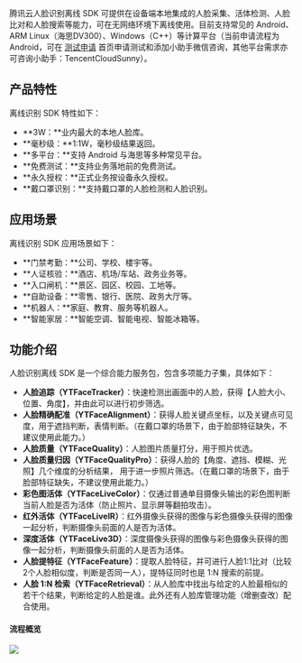 腾讯云人脸识别离线 SDK 可提供在设备端本地集成的人脸采集、活体检测、人脸比对和人脸搜索等能力，可在无网络环境下离线使用。目前支持常见的 Android、ARM Linux（海思DV300）、Windows（C++）等计算平台（当前申请流程为 Android，可在 [测试申请](https://console.cloud.tencent.com/aiface/sdk) 首页申请测试和添加小助手微信咨询，其他平台需求亦可咨询小助手：TencentCloudSunny）。

## 产品特性
离线识别 SDK 特性如下：
- **3W：**业内最大的本地人脸库。
- **毫秒级：**1:1W，毫秒级结果返回。
- **多平台：**支持 Android 与海思等多种常见平台。
- **免费测试：**支持业务落地前的免费测试。
- **永久授权：**正式业务按设备永久授权。
- **戴口罩识别：**支持戴口罩的人脸检测和人脸识别。

## 应用场景
离线识别 SDK 应用场景如下：
- **门禁考勤：**公司、学校、楼宇等。
- **人证核验：**酒店、机场/车站、政务业务等。
- **入口闸机：**景区、园区、校园、工地等。
- **自助设备：**零售、银行、医院、政务大厅等。
- **机器人：**家庭、教育、服务等机器人。
- **智能家居：**智能空调、智能电视、智能冰箱等。

## 功能介绍
人脸识别离线 SDK 是一个综合能力服务包，包含多项能力子集，具体如下：
- **人脸追踪（YTFaceTracker）**：快速检测出画面中的人脸，获得【人脸大小、位置、角度】，并由此可以进行初步筛选。
- **人脸精确配准（YTFaceAlignment）**：获得人脸关键点坐标，以及关键点可见度，用于遮挡判断，表情判断。（在戴口罩的场景下，由于脸部特征缺失，不建议使用此能力。）
- **人脸质量（YTFaceQuality）**：人脸图片质量打分，用于照片优选。
- **人脸质量归因（YTFaceQualityPro）**：获得人脸的【角度、遮挡、模糊、光照】几个维度的分析结果， 用于进一步照片筛选。（在戴口罩的场景下，由于脸部特征缺失，不建议使用此能力。）
- **彩色图活体（YTFaceLiveColor）**：仅通过普通单目摄像头输出的彩色图判断当前人脸是否为活体（防止照片、显示屏等翻拍攻击）。
- **红外活体（YTFaceLiveIR）**：红外摄像头获得的图像与彩色摄像头获得的图像一起分析，判断摄像头前面的人是否为活体。
- **深度活体（YTFaceLive3D）**：深度摄像头获得的图像与彩色摄像头获得的图像一起分析，判断摄像头前面的人是否为活体。
- **人脸提特征（YTFaceFeature）**：提取人脸特征，并可进行人脸1:1比对（比较2个人脸相似度，判断是否同一人），提特征同时也是 1:N 搜索的前提。
- **人脸 1:N 检索（YTFaceRetrieval）**：从人脸库中找出与给定的人脸最相似的若干个结果，判断给定的人脸是谁。此外还有人脸库管理功能（增删查改）配合使用。

#### 流程概览
![](https://main.qcloudimg.com/raw/3a69edc08bf212fd6b9cf180c5273632.png)

